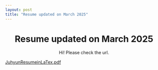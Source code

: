 ```yaml
--- 
layout: post
title: "Resume updated on March 2025"
---
```

# <center> Resume updated on March 2025 </center>

<center>Hi! Please check the url.</center>



[JuhyunResumeinLaTex.pdf](https://github.com/user-attachments/files/19038385/JuhyunResumeinLaTex.pdf)
